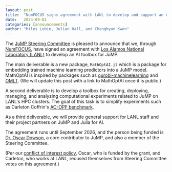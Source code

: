 ```yaml
---
layout: post
title:  "NumFOCUS signs agreement with LANL to develop and support an AI toolbox for JuMP"
date:   2024-09-01
categories: [announcements]
author: "Miles Lubin, Julian Hall, and Changhyun Kwon"
---
```


The [JuMP Steering Committee](/pages/governance/#steering-committee) is pleased
to announce that we, through [NumFOCUS](https://numfocus.org), have signed an
agreement with [Los Alamos National Laboratory (LANL)](https://www.lanl.gov) to
develop an AI toolbox for JuMP.

The main deliverable is a new package, `MathOptAI.jl` which is a package for
embedding trained machine learning predictors into a JuMP model. MathOptAI is
inspired by packages such as
[gurobi-machinelearning](https://github.com/Gurobi/gurobi-machinelearning)
and [OMLT](https://github.com/cog-imperial/OMLT). (We will update this post with
a link to MathOptAI once it is public.)

A second deliverable is to develop a toolbox for creating, deploying, managing,
and analyzing computational experiments related to JuMP on LANL's HPC clusters.
The goal of this task is to simplify experiments such as Carleton Coffrin's
[AC-OPF benchmark](https://discourse.julialang.org/t/ac-optimal-power-flow-in-various-nonlinear-optimization-frameworks/78486).

As a third deliverable, we will provide general support for LANL staff and their
project partners on JuMP and Julia for AI.

The agreement runs until September 2026, and the person being funded is
[Dr. Oscar Dowson](https://github.com/odow), a core contributor to JuMP, and
also a member of the Steering Committee.

(Per our [conflict of interest policy](/pages/governance/#conflict-of-interest),
Oscar, who is funded by the grant, and Carleton, who works at LANL, recused
themselves from Steering Committee votes on this agreement.)
